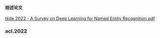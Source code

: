 #### 综述论文
[tkde.2022 - A Survey on Deep Learning for Named Entity Recognition.pdf](https://github.com/ICTKC/Papers/files/9389070/A.Survey.on.Deep.Learning.for.Named.Entity.Recognition.pdf)

### acl.2022
#### 
